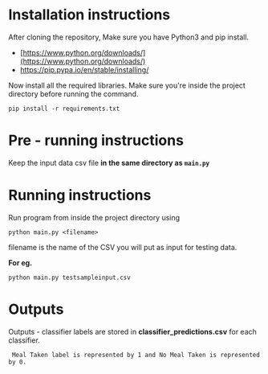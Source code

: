   

# Installation instructions

  

After cloning the repository, Make sure you have Python3 and pip install.



-  [https://www.python.org/downloads/](https://www.python.org/downloads/)
 - https://pip.pypa.io/en/stable/installing/

Now install all the required libraries. Make sure you're inside the project directory before running the command.

  

    pip install -r requirements.txt


  # Pre - running instructions
  Keep the input data csv file **in the same directory as `main.py`**
  
  # Running instructions
  
Run program from inside the project directory using 

    python main.py <filename>

filename is the name of the CSV you will put as input for testing data.

**For eg.**

    python main.py testsampleinput.csv

  # Outputs


 Outputs - classifier labels are stored in **classifier_predictions.csv** for each classifier.
 
	 Meal Taken label is represented by 1 and No Meal Taken is represented by 0.


<br/>

